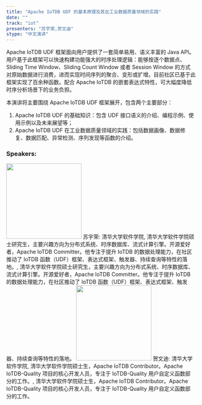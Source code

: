 ```yaml
---
title: "Apache IoTDB UDF 的基本原理及其在工业数据质量领域的实践"
date: "" 
track: "iot"
presenters: "苏宇荣,贺文迪"
stype: "中文演讲"
---
```

Apache IoTDB UDF 框架面向用户提供了一套简单易用、语义丰富的 Java API。用户基于此框架可以快速构建功能强大的时序处理逻辑：能够按逐个数据点、Sliding Time Window、Sliding Count Window 或者 Session Window 的方式对原始数据进行消费，进而实现时间序列的聚合、变形或扩增。目前社区已基于此框架实现了百余种函数。配合 Apache IoTDB 的嵌套表达式特性，可大幅度降低时序分析场景下的业务负担。

本演讲将主要围绕 Apache IoTDB UDF 框架展开，包含两个主要部分：

1. Apache IoTDB UDF 的基础知识：包含 UDF 接口语义的介绍、编程示例、使用示例以及未来展望等；
2. Apache IoTDB UDF 在工业数据质量领域的实践：包括数据画像、数据修复、数据匹配、异常检测、序列发现等函数的介绍。
 ### Speakers: 
 <img src="images/speaker/1172.png" width="200" />
 苏宇荣: 清华大学软件学院, 清华大学软件学院硕士研究生，主要兴趣方向为分布式系统、时序数据库、流式计算引擎。开源爱好者，Apache IoTDB Committer。他专注于提升 IoTDB 的数据处理能力，在社区推动了 IoTDB 函数（UDF）框架、表达式框架、触发器、持续查询等特性的落地。, 清华大学软件学院硕士研究生，主要兴趣方向为分布式系统、时序数据库、流式计算引擎。开源爱好者，Apache IoTDB Committer。他专注于提升 IoTDB 的数据处理能力，在社区推动了 IoTDB 函数（UDF）框架、表达式框架、触发器、持续查询等特性的落地。
 <img src="images/speaker/1172_2.png" width="200" />
 贺文迪: 清华大学软件学院, 清华大学软件学院硕士生，Apache IoTDB Contributor。Apache IoTDB-Quality 项目的核心开发人员，专注于 IoTDB-Quality 用户自定义函数部分的工作。, 清华大学软件学院硕士生，Apache IoTDB Contributor。Apache IoTDB-Quality 项目的核心开发人员，专注于 IoTDB-Quality 用户自定义函数部分的工作。
 
